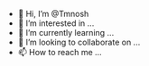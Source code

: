 - 👋 Hi, I’m @Tmnosh
- 👀 I’m interested in ...
- 🌱 I’m currently learning ...
- 💞️ I’m looking to collaborate on ...
- 📫 How to reach me ...

<!---
Tmnosh/Tmnosh is a ✨ special ✨ repository because its `README.md` (this file) appears on your GitHub profile.
You can click the Preview link to take a look at your changes.
--->
